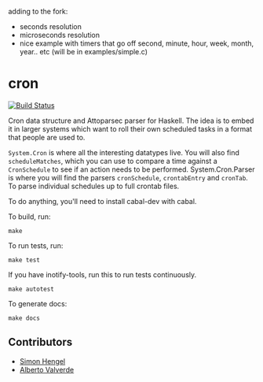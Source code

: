 adding to the fork:
- seconds resolution
- microseconds resolution
- nice example with timers that go off second, minute, hour, week, month, year.. etc (will be in examples/simple.c)



cron
====
[![Build Status](https://secure.travis-ci.org/MichaelXavier/cron.png)](http://travis-ci.org/MichaelXavier/cron)

Cron data structure and Attoparsec parser for Haskell. The idea is to embed it
in larger systems which want to roll their own scheduled tasks in a format that
people are used to.

`System.Cron` is where all the interesting datatypes live. You will also find
`scheduleMatches`, which you can use to compare a time against a `CronSchedule`
to see if an action needs to be performed.  System.Cron.Parser is where you will
find the parsers `cronSchedule`, `crontabEntry` and `cronTab`. To parse
individual schedules up to full crontab files.


To do anything, you'll need to install cabal-dev with cabal.

To build, run:

    make

To run tests, run:

    make test

If you have inotify-tools, run this to run tests continuously.

    make autotest

To generate docs:

    make docs

## Contributors

* [Simon Hengel](https://github.com/sol)
* [Alberto Valverde](https://github.com/albertov)
